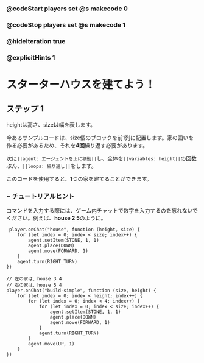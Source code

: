 ### @codeStart players set @s makecode 0
### @codeStop players set @s makecode 1

### @hideIteration true 
### @explicitHints 1


# スターターハウスを建てよう！

## ステップ 1
heightは高さ、sizeは幅を表します。

今あるサンプルコードは、size個のブロックを前1列に配置します。家の囲いを作る必要があるため、それを**4回**繰り返す必要があります。

次に``||agent: エージェントを上に移動||``し、全体を``||variables: height||``の回数ぶん、``||loops: 繰り返し||``をします。

このコードを使用すると、**1**つの家を建てることができます。

### ~ チュートリアルヒント
コマンドを入力する際には、ゲーム内チャットで数字を入力するのを忘れないでください。例えば、**house 2 5**のように。

```template    
 player.onChat("house", function (height, size) {
    for (let index = 0; index < size; index++) {
        agent.setItem(STONE, 1, 1)
        agent.place(DOWN)
        agent.move(FORWARD, 1)
    }
    agent.turn(RIGHT_TURN)
})
```

```ghost
// 左の家は、house 3 4
// 右の家は、house 5 4
player.onChat("build-simple", function (size, height) {
    for (let index = 0; index < height; index++) {
        for (let index = 0; index < 4; index++) {
            for (let index = 0; index < size; index++) {
                agent.setItem(STONE, 1, 1)
                agent.place(DOWN)
                agent.move(FORWARD, 1)
            }
            agent.turn(RIGHT_TURN)
        }
        agent.move(UP, 1)
    }
})
```




